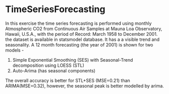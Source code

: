 # TimeSeriesForecasting
In this exercise the time series forecasting is performed using  monthly Atmospheric CO2 from Continuous Air Samples at Mauna Loa Observatory, Hawaii, U.S.A., with the period of Record: March 1958 to December 2001. the dataset is available in statsmodel database. It has a a visible trend and seasonality. A 12 month forecasting (the year of 2001) is shown for two models - 
1. Simple Exponential Smoothing (SES) with Seasonal-Trend decomposition using LOESS (STL) 
2. Auto-Arima (has seasonal components)


The overall accuracy is better for STL+SES (MSE=0.21) than ARIMA(MSE=0.32), however, the seasonal peak is better modelled by arima.

